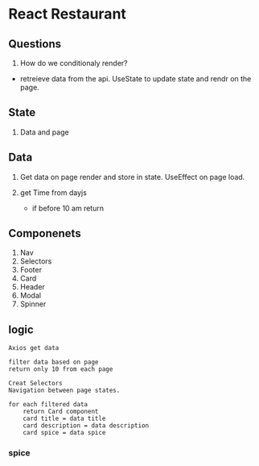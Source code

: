 # React Restaurant

## Questions
1. How do we conditionaly render?
- retreieve data from the api.  UseState to update state and rendr on the page.

## State
1. Data and page

## Data
1. Get data on page render and store in state. UseEffect on page load. 

1. get Time from dayjs 
    -   if before 10 am return 

## Componenets

1. Nav
1. Selectors
1. Footer
1. Card
1. Header
1. Modal
1. Spinner


## logic
```
Axios get data

filter data based on page
return only 10 from each page

Creat Selectors
Navigation between page states.

for each filtered data
    return Card component
    card title = data title
    card description = data description
    card spice = data spice
```
### spice
```

```


